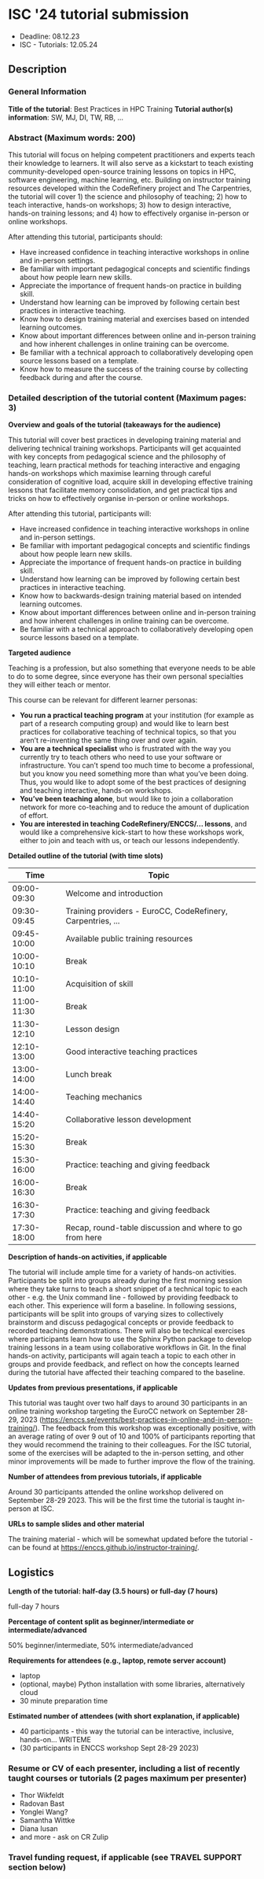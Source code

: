 # ISC '24 tutorial submission

* Deadline: 08.12.23
* ISC - Tutorials: 12.05.24

## Description

### General Information

**Title of the tutorial**: Best Practices in HPC Training
**Tutorial author(s) information**: SW, MJ, DI, TW, RB, ...

### Abstract (Maximum words: 200)

This tutorial will focus on helping competent practitioners and experts teach
their knowledge to learners. It will also serve as a kickstart to teach existing
community-developed open-source training lessons on topics in HPC, software
engineering, machine learning, etc. Building on instructor training resources
developed within the CodeRefinery project and The Carpentries, the tutorial
will cover 1) the science and philosophy of teaching; 2) how to teach
interactive, hands-on workshops; 3) how to design interactive, hands-on
training lessons; and 4) how to effectively organise in-person or online
workshops.

After attending this tutorial, participants should:

- Have increased confidence in teaching interactive workshops in online and in-person settings.
- Be familiar with important pedagogical concepts and scientific findings about how people learn new skills.
- Appreciate the importance of frequent hands-on practice in building skill.
- Understand how learning can be improved by following certain best practices in interactive teaching.
- Know how to design training material and exercises based on intended learning outcomes.
- Know about important differences between online and in-person training and how inherent challenges in online training can be overcome.
- Be familiar with a technical approach to collaboratively developing open source lessons based on a template.
- Know how to measure the success of the training course by collecting feedback during and after the course.

### Detailed description of the tutorial content (Maximum pages: 3)

**Overview and goals of the tutorial (takeaways for the audience)**

This tutorial will cover best practices in developing training material and
delivering technical training workshops. Participants will get acquainted with
key concepts from pedagogical science and the philosophy of teaching, learn
practical methods for teaching interactive and engaging hands-on workshops
which maximise learning through careful consideration of cognitive load,
acquire skill in developing effective training lessons that facilitate memory
consolidation, and get practical tips and tricks on how to effectively organise
in-person or online workshops.

After attending this tutorial, participants will:

- Have increased confidence in teaching interactive workshops in online and in-person settings.
- Be familiar with important pedagogical concepts and scientific findings about how people learn new skills.
- Appreciate the importance of frequent hands-on practice in building skill.
- Understand how learning can be improved by following certain best practices in interactive teaching.
- Know how to backwards-design training material based on intended learning outcomes.
- Know about important differences between online and in-person training and how inherent challenges in online training can be overcome.
- Be familiar with a technical approach to collaboratively developing open source lessons based on a template. 


**Targeted audience**

Teaching is a profession, but also something that everyone needs to be able to
do to some degree, since everyone has their own personal specialties they will
either teach or mentor.

This course can be relevant for different learner personas:

- **You run a practical teaching program** at your institution (for example as part of a research computing group) and would like to learn best practices for collaborative teaching of technical topics, so that you aren’t re-inventing the same thing over and over again.
- **You are a technical specialist** who is frustrated with the way you currently try to teach others who need to use your software or infrastructure. You can’t spend too much time to become a professional, but you know you need something more than what you’ve been doing. Thus, you would like to adopt some of the best practices of designing and teaching interactive, hands-on workshops.
- **You’ve been teaching alone**, but would like to join a collaboration network for more co-teaching and to reduce the amount of duplication of effort.
- **You are interested in teaching CodeRefinery/ENCCS/... lessons**, and would like a comprehensive kick-start to how these workshops work, either to join and teach with us, or teach our lessons independently.

**Detailed outline of the tutorial (with time slots)**

| Time | Topic |
| ---- | ----- |
|09:00-09:30 | Welcome and introduction|
|09:30-09:45 | Training providers - EuroCC, CodeRefinery, Carpentries, ...|
|09:45-10:00 | Available public training resources|
|10:00-10:10 | Break|
|10:10-11:00 | Acquisition of skill|
|11:00-11:30 | Break|
|11:30-12:10 | Lesson design|
|12:10-13:00 | Good interactive teaching practices|
|13:00-14:00 | Lunch break|
|14:00-14:40 | Teaching mechanics|
|14:40-15:20 | Collaborative lesson development|
|15:20-15:30 | Break|
|15:30-16:00 | Practice: teaching and giving feedback|
|16:00-16:30 | Break|
|16:30-17:30 | Practice: teaching and giving feedback|
|17:30-18:00 | Recap, round-table discussion and where to go from here|

**Description of hands-on activities, if applicable**

The tutorial will include ample time for a variety of hands-on activities.
Participants be split into groups already during the first morning session
where they take turns to teach a short snippet of a technical topic to each
other - e.g. the Unix command line - followed by providing feedback to each
other. This experience will form a baseline. In following sessions,
participants will be split into groups of varying sizes to collectively
brainstorm and discuss pedagogical concepts or provide feedback to recorded
teaching demonstrations.  There will also be technical exercises where
participants learn how to use the Sphinx Python package to develop training
lessons in a team using collaborative workflows in Git.  In the final hands-on
activity, participants will again teach a topic to each other in groups and
provide feedback, and reflect on how the concepts learned during the tutorial
have affected their teaching compared to the baseline.

**Updates from previous presentations, if applicable**

This tutorial was taught over two half days to around 30 participants in an
online training workshop targeting the EuroCC network on September 28-29, 2023
(https://enccs.se/events/best-practices-in-online-and-in-person-training/). The
feedback from this workshop was exceptionally positive, with an average rating
of over 9 out of 10 and 100% of participants reporting that they would
recommend the training to their colleagues.  For the ISC tutorial, some of the
exercises will be adapted to the in-person setting, and other minor
improvements will be made to further improve the flow of the training.

**Number of attendees from previous tutorials, if applicable**

Around 30 participants attended the online workshop delivered on September
28-29 2023. This will be the first time the tutorial is taught in-person at
ISC.

**URLs to sample slides and other material**

The training material - which will be somewhat updated before the tutorial -
can be found at https://enccs.github.io/instructor-training/.

## Logistics

**Length of the tutorial: half-day (3.5 hours) or full-day (7 hours)**

full-day 7 hours

**Percentage of content split as beginner/intermediate or intermediate/advanced**

50% beginner/intermediate, 50% intermediate/advanced


**Requirements for attendees (e.g., laptop, remote server account)**

- laptop
- (optional, maybe) Python installation with some libraries, alternatively cloud
- 30 minute preparation time

**Estimated number of attendees (with short explanation, if applicable)**

- 40 participants - this way the tutorial can be interactive, inclusive, hands-on... WRITEME
- (30 participants in ENCCS workshop Sept 28-29 2023)


### Resume or CV of each presenter, including a list of recently taught courses or tutorials (2 pages maximum per presenter)

- Thor Wikfeldt
- Radovan Bast
- Yonglei Wang?
- Samantha Wittke
- Diana Iusan
- and more - ask on CR Zulip

### Travel funding request, if applicable (see TRAVEL SUPPORT section below)
